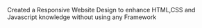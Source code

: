 Created a Responsive Website Design to enhance HTML,CSS and Javascript knowledge without using any Framework
